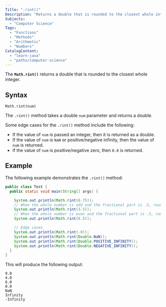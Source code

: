 ```yaml
---
Title: ".rint()"
Description: "Returns a double that is rounded to the closest whole integer."
Subjects:
  - "Computer Science"
Tags:
  - "Functions"
  - "Methods"
  - "Arithmetic"
  - "Numbers"
CatalogContent:
  - "learn-java"
  - "paths/computer-science"
---
```


The **`Math.rint()`** returns a double that is rounded to the closest whole integer.

## Syntax

```pseudo
Math.rint(num)
```

The `.rint()` method takes a double `num` parameter and returns a double.

Some edge cases for the `.rint()` method include the following:

- If the value of `num` is passed an integer, then it is returned as a double.
- If the value of `num` is `NaN` or positive/negative infinity, then the value of `num` is returned.
- If the value of `num` is positive/negative zero, then `0.0` is returned.

## Example

The following example demonstrates the `.rint()` method:

```java
public class Test {
  public static void main(String[] args) {

    System.out.println(Math.rint(8.75));
    // When the whole number is odd and the fractional part is .5, round up.
    System.out.println(Math.rint(3.5));
    // When the whole number is even and the fractional part is .5, round down.
    System.out.println(Math.rint(6.5));

    // Edge cases
    System.out.println(Math.rint(-0));
    System.out.println(Math.rint(Double.NaN));
    System.out.println(Math.rint(Double.POSITIVE_INFINITY));
    System.out.println(Math.rint(Double.NEGATIVE_INFINITY));
  }
}
```

This will produce the following output:

```shell
9.0
4.0
6.0
0.0
NaN
Infinity
-Infinity
```
